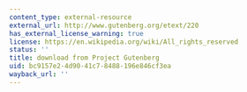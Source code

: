 ```yaml
---
content_type: external-resource
external_url: http://www.gutenberg.org/etext/220
has_external_license_warning: true
license: https://en.wikipedia.org/wiki/All_rights_reserved
status: ''
title: download from Project Gutenberg
uid: bc9157e2-4d90-41c7-8488-196e846cf3ea
wayback_url: ''
---
```

